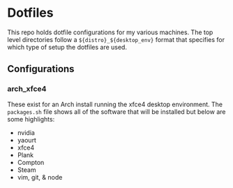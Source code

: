 # Dotfiles

This repo holds dotfile configurations for my various machines. The top level directories follow a `${distro}_${desktop_env}` format
that specifies for which type of setup the dotfiles are used.

## Configurations

### arch_xfce4

These exist for an Arch install running the xfce4 desktop environment. The `packages.sh` file shows all of the software that will be installed but below are some highlights:

* nvidia
* yaourt
* xfce4
* Plank
* Compton
* Steam
* vim, git, & node